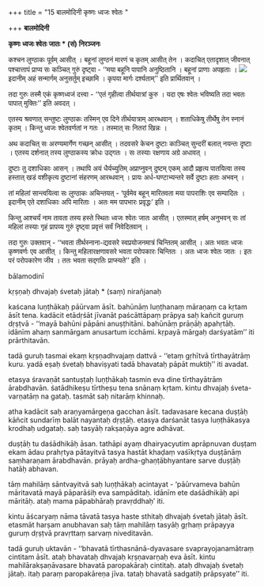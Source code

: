 +++
title = "15 बालमोदिनी कृष्णः ध्वजः श्वेतः "

+++
**बालमोदिनी**

**कृष्णः ध्वजः श्वेतः जातः  \* (सं) निरञ्जनः**

कश्चन लुण्ठाकः पूर्वम् आसीत् । बहूनां लुण्ठनं मारणं च कृतम् आसीत् तेन । कदाचित् एतादृशात् जीवनात् पश्चात्तापं प्राप्य सः कञ्चित् गुरुं दृष्ट्वा - ‘‘मया बहूनि पापानि अनुष्ठितानि । बहूनां प्राणाः अपहृताः । ![](magazine_images/img-1669827672Bala2.jpg)इदानीम् अहं सन्मार्गम् अनुसर्तुम् इच्छामि । कृपया मार्गः दर्श्यताम्’’ इति प्रार्थितवान् ।

तदा गुरुः तस्मै एकं कृष्णध्वजं दत्त्वा - ‘‘एतं गृहीत्वा तीर्थयात्रां कुरु । यदा एषः श्वेतः भविष्यति तदा भवतः पापात् मुक्तिः’’ इति अवदत् ।

एतस्य श्रवणात् सन्तुष्टः लुण्ठाकः तस्मिन् एव दिने तीर्थयात्राम् आरब्धवान् । शताधिकेषु तीर्थेषु तेन स्नानं कृतम् । किन्तु ध्वजः श्वेतवर्णतां न गतः । तस्मात् सः नितरां खिन्नः ।

अथ कदाचित् सः अरण्यमार्गेण गच्छन् आसीत् । तदवसरे केचन दुष्टाः काञ्चित् सुन्दरीं बलात् नयन्तः दृष्टाः । एतस्य दर्शनात् तस्य लुण्ठाकस्य क्रोधः उद्गतः । सः तस्याः रक्षणाय अग्रे अधावत् ।

दुष्टाः तु दशाधिकाः आसन् । तथापि अयं धैर्यच्युतिम् अप्राप्नुवन् दुष्टम् एकम् आदौ प्रहृत्य पातयित्वा तस्य हस्तात् खडं वशीकृत्य दुष्टानां संहरणम् आरब्धवान् । प्रायः अर्ध-घण्टाभ्यन्तरे सर्वे दुष्टाः हताः अभवन् ।

तां महिलां सान्त्वयित्वा सः लुण्ठाकः अचिन्तयत् - ‘पूर्वमेव बहून् मारितवता मया पापराशिः एव सम्पादितः । इदानीम् एते दशाधिकाः अपि मारिताः । अतः मम पापभारः प्रवृद्धः’ इति ।

किन्तु आश्चर्यं नाम तावता तस्य हस्ते स्थितः ध्वजः श्वेतः जातः आसीत् । एतस्मात् हर्षम् अनुभवन् सः तां महिलां तस्याः गृहं प्रापय्य गुरुं दृष्ट्वा प्रवृत्तं सर्वं निवेदितवान् ।

तदा गुरुः उक्तवान् - ‘‘भवता तीर्थस्नाना-द्यवसरे स्वप्रयोजनमात्रं चिन्तितम् आसीत् । अतः भवतः ध्वजः कृष्णवर्णः एव आसीत् । किन्तु महिलारक्षणावसरे भवता परोपकारः चिन्तितः । अतः ध्वजः श्वेतः जातः । इतः परं परोपकारेण जीव । ततः भवता सद्गतिः प्राप्स्यते’’ इति ।

bālamodinī

kṛṣṇaḥ dhvajaḥ śvetaḥ jātaḥ \* (saṃ) nirañjanaḥ

kaścana luṇṭhākaḥ pāūrvam āsīt. bahūnāṃ luṇṭhanaṃ māraṇaṃ ca kṛtam āsīt tena. kadācit etādṛśāt jīvanāt paścāttāpaṃ prāpya saḥ kañcit guruṃ dṛṣṭvā - ‘‘mayā bahūni pāpāni anuṣṭhitāni. bahūnāṃ prāṇāḥ apahṛtāḥ. idānīm ahaṃ sanmārgam anusartum icchāmi. kṛpayā mārgaḥ darśyatām’’ iti prārthitavān.

tadā guruḥ tasmai ekaṃ kṛṣṇadhvajaṃ dattvā - ‘‘etaṃ gṛhītvā tīrthayātrāṃ kuru. yadā eṣaḥ śvetaḥ bhaviṣyati tadā bhavataḥ pāpāt muktiḥ’’ iti avadat.

etasya śravaṇāt santuṣṭaḥ luṇṭhākaḥ tasmin eva dine tīrthayātrām ārabdhavān. śatādhikeṣu tīrtheṣu tena snānaṃ kṛtam. kintu dhvajaḥ śveta-varṇatāṃ na gataḥ. tasmāt saḥ nitarāṃ khinnaḥ.

atha kadācit saḥ araṇyamārgeṇa gacchan āsīt. tadavasare kecana duṣṭāḥ kāñcit sundarīṃ balāt nayantaḥ dṛṣṭāḥ. etasya darśanāt tasya luṇṭhākasya krodhaḥ udgataḥ. saḥ tasyāḥ rakṣaṇāya agre adhāvat.

duṣṭāḥ tu daśādhikāḥ āsan. tathāpi ayaṃ dhairyacyutim aprāpnuvan duṣṭam ekam ādau prahṛtya pātayitvā tasya hastāt khaḍaṃ vaśīkṛtya duṣṭānāṃ saṃharaṇam ārabdhavān. prāyaḥ ardha-ghaṇṭābhyantare sarve duṣṭāḥ hatāḥ abhavan.

tāṃ mahilāṃ sāntvayitvā saḥ luṇṭhākaḥ acintayat - ‘pāūrvameva bahūn māritavatā mayā pāparāśiḥ eva sampāditaḥ. idānīm ete daśādhikāḥ api māritāḥ. ataḥ mama pāpabhāraḥ pravṛddhaḥ’ iti.

kintu āścaryaṃ nāma tāvatā tasya haste sthitaḥ dhvajaḥ śvetaḥ jātaḥ āsīt. etasmāt harṣam anubhavan saḥ tāṃ mahilāṃ tasyāḥ gṛhaṃ prāpayya guruṃ dṛṣṭvā pravṛttaṃ sarvaṃ niveditavān.

tadā guruḥ uktavān - ‘‘bhavatā tīrthasnānā-dyavasare svaprayojanamātraṃ cintitam āsīt. ataḥ bhavataḥ dhvajaḥ kṛṣṇavarṇaḥ eva āsīt. kintu mahilārakṣaṇāvasare bhavatā paropakāraḥ cintitaḥ. ataḥ dhvajaḥ śvetaḥ jātaḥ. itaḥ paraṃ paropakāreṇa jīva. tataḥ bhavatā sadgatiḥ prāpsyate’’ iti.
